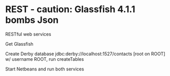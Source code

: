 # REST - caution: Glassfish 4.1.1 bombs Json

RESTful web services

Get Glassfish

Create Derby database jdbc:derby://localhost:1527/contacts [root on ROOT] w/ username ROOT,
run createTables

Start Netbeans and run both services

